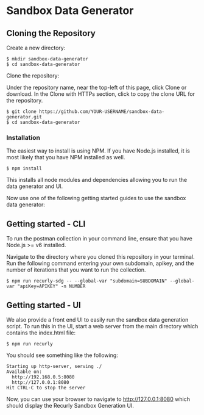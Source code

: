 # Sandbox Data Generator

## Cloning the Repository
Create a new directory: 
```
$ mkdir sandbox-data-generator
$ cd sandbox-data-generator
```

Clone the repository:

Under the repository name, near the top-left of this page, click Clone or download. In the Clone with HTTPs section, click  to copy the clone URL for the repository. 
```
$ git clone https://github.com/YOUR-USERNAME/sandbox-data-generator.git
$ cd sandbox-data-generator
```

### Installation
The easiest way to install is using NPM. If you have Node.js installed, it is most likely that you have NPM installed as well.

`$ npm install`

This installs all node modules and dependencies allowing you to run the data generator and UI.



Now use one of the following getting started guides to use the sandbox data generator:


## Getting started - CLI
To run the postman collection in your command line, ensure that you have Node.js >= v6 installed. 

Navigate to the directory where you cloned this repository in your terminal. Run the following command entering your own subdomain, apikey, and the number of iterations that you want to run the collection. 

```
$ npm run recurly-sdg -- --global-var "subdomain=SUBDOMAIN" --global-var "apiKey=APIKEY" -n NUMBER
````


## Getting started - UI
We also provide a front end UI to easily run the sandbox data generation script. To run this in the UI, start a web server from the main directory which contains the index.html file:

`$ npm run recurly`

You should see something like the following:
```
Starting up http-server, serving ./
Available on:
  http://192.168.0.5:8080
  http://127.0.0.1:8080
Hit CTRL-C to stop the server
```

Now, you can use your browser to navigate to http://127.0.0.1:8080 which should display the Recurly Sandbox Generation UI. 
